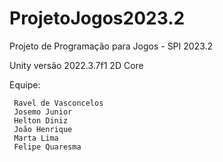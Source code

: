 # ProjetoJogos2023.2
 Projeto de Programação para Jogos - SPI 2023.2
 
 Unity versão 2022.3.7f1
 2D Core
 
 Equipe:
 
	 Ravel de Vasconcelos
	 Josemo Junior
	 Helton Diniz
	 João Henrique
	 Marta Lima
	 Felipe Quaresma
 
 

